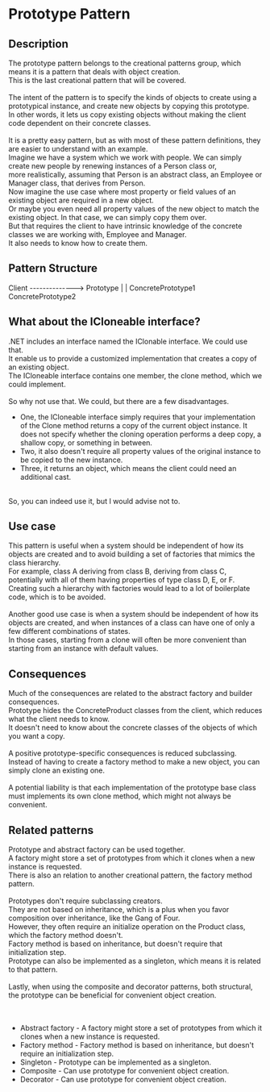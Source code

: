 # Prototype Pattern


## Description
The prototype pattern belongs to the creational patterns group, which means it is a pattern that deals with object creation. </br>
This is the last creational pattern that will be covered.</br>
</br>
The intent of the pattern is to specify the kinds of objects to create using a prototypical instance, and create new objects by copying this prototype.</br>
In other words, it lets us copy existing objects without making the client code dependent on their concrete classes.  </br>
</br>
It is a pretty easy pattern, but as with most of these pattern definitions, they are easier to understand with an example.</br>
Imagine we have a system which we work with people. We can simply create new people by renewing instances of a Person class or, </br>
more realistically, assuming that Person is an abstract class, an Employee or Manager class, that derives from Person. </br>
Now imagine the use case where most property or field values of an existing object are required in a new object. </br>
Or maybe you even need all property values of the new object to match the existing object. In that case, we can simply copy them over. </br>
But that requires the client to have intrinsic knowledge of the concrete classes we are working with, Employee and Manager. </br>
It also needs to know how to create them. 


## Pattern Structure 
Client --------------> Prototype
		               |       |
      ConcretePrototype1       ConcretePrototype2


## What about the ICloneable interface?
.NET includes an interface named the IClonable interface. We could use that. </br>
It enable us to provide a customized implementation that creates a copy of an existing object.</br>
The ICloneable interface contains one member, the clone method, which we could implement. </br>
</br>
So why not use that. We could, but there are a few disadvantages. </br>
* One, the ICloneable interface simply requires that your implementation of the Clone method returns a copy of the current object instance. It does not specify whether the cloning operation performs a deep copy, a shallow copy, or something in between.
* Two, it also doesn't require all property values of the original instance to be copied to the new instance.
* Three, it returns an object, which means the client could need an additional cast. 
</br>
So, you can indeed use it, but I would advise not to.


## Use case
This pattern is useful when a system should be independent of how its objects are created and to avoid building a set of factories that mimics the class hierarchy.</br>
For example, class A deriving from class B, deriving from class C, potentially with all of them having properties of type class D, E, or F. </br>
Creating such a hierarchy with factories would lead to a lot of boilerplate code, which is to be avoided. </br>
</br>
Another good use case is when a system should be independent of how its objects are created, and when instances of a class can have one of only a few different combinations of states.</br>
In those cases, starting from a clone will often be more convenient than starting from an instance with default values.


## Consequences
Much of the consequences are related to the abstract factory and builder consequences. </br>
Prototype hides the ConcreteProduct classes from the client, which reduces what the client needs to know.</br>
It doesn't need to know about the concrete classes of the objects of which you want a copy. </br>
</br>
A positive prototype-specific consequences is reduced subclassing. </br>
Instead of having to create a factory method to make a new object, you can simply clone an existing one. </br>
</br>
A potential liability is that each implementation of the prototype base class must implements its own clone method, which might not always be convenient. 


## Related patterns
Prototype and abstract factory can be used together. </br>
A factory might store a set of prototypes from which it clones when a new instance is requested.</br>
There is also an relation to another creational pattern, the factory method pattern. </br>
</br>
Prototypes don't require subclassing creators. </br>
They are not based on inheritance, which is a plus when you favor composition over inheritance, like the Gang of Four.</br>
However, they often require an initialize operation on the Product class, which the factory method doesn't. </br>
Factory method is based on inheritance, but doesn't require that initialization step. </br>
Prototype can also be implemented as a singleton, which means it is related to that pattern. </br>
</br>
Lastly, when using the composite and decorator patterns, both structural, the prototype can be beneficial for convenient object creation.</br>
</br>
</br>
* Abstract factory - A factory might store a set of prototypes from which it clones when a new instance is requested.
* Factory method - Factory method is based on inheritance, but doesn't require an initialization step.
* Singleton - Prototype can be implemented as a singleton.
* Composite - Can use prototype for convenient object creation.
* Decorator - Can use prototype for convenient object creation.
